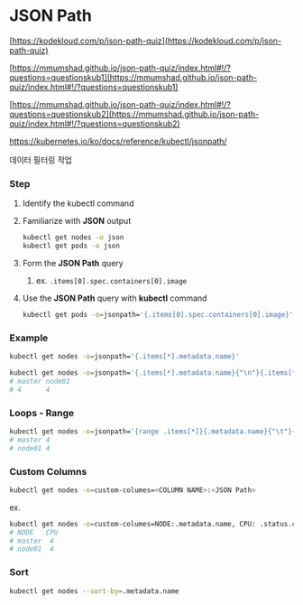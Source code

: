 # JSON Path

[https://kodekloud.com/p/json-path-quiz](https://kodekloud.com/p/json-path-quiz)

[https://mmumshad.github.io/json-path-quiz/index.html#!/?questions=questionskub1](https://mmumshad.github.io/json-path-quiz/index.html#!/?questions=questionskub1)

[https://mmumshad.github.io/json-path-quiz/index.html#!/?questions=questionskub2](https://mmumshad.github.io/json-path-quiz/index.html#!/?questions=questionskub2)

https://kubernetes.io/ko/docs/reference/kubectl/jsonpath/

데이터 필터링 작업

### Step

1. Identify the kubectl command
2. Familiarize with **JSON** output
    
    ```bash
    kubectl get nodes -o json
    kubectl get pods -o json
    ```
    
3. Form the **JSON Path** query
    1. ex. `.items[0].spec.containers[0].image`
4. Use the **JSON Path** query with **kubectl** command
    
    ```bash
    kubectl get pods -o=jsonpath='{.items[0].spec.containers[0].image}'
    ```
    

### Example

```bash
kubectl get nodes -o=jsonpath='{.items[*].metadata.name}'

kubectl get nodes -o=jsonpath='{.items[*].metadata.name}{"\n"}{.items[*].status.capacity.cpu}'
# master node01
# 4      4
```

### Loops - Range

```bash
kubectl get nodes -o=jsonpath='{range .items[*]}{.metadata.name}{"\t"}{.status.capacity.cpu}{"\n"}{end}'
# master 4
# node01 4
```

### Custom Columns

```bash
kubectl get nodes -o=custom-columes=<COLUMN NAME>:<JSON Path>
```

ex. 

```bash
kubectl get nodes -o=custom-columes=NODE:.metadata.name, CPU: .status.capacity.cpu
# NODE   CPU
# master  4 
# node01  4
```

### Sort

```bash
kubectl get nodes --sort-by=.metadata.name
```
